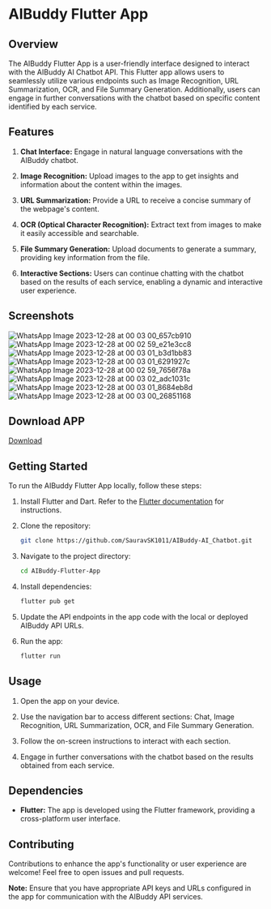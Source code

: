 # AIBuddy Flutter App

## Overview

The AIBuddy Flutter App is a user-friendly interface designed to interact with the AIBuddy AI Chatbot API. This Flutter app allows users to seamlessly utilize various endpoints such as Image Recognition, URL Summarization, OCR, and File Summary Generation. Additionally, users can engage in further conversations with the chatbot based on specific content identified by each service.

## Features

1. **Chat Interface:** Engage in natural language conversations with the AIBuddy chatbot.

2. **Image Recognition:** Upload images to the app to get insights and information about the content within the images.

3. **URL Summarization:** Provide a URL to receive a concise summary of the webpage's content.

4. **OCR (Optical Character Recognition):** Extract text from images to make it easily accessible and searchable.

5. **File Summary Generation:** Upload documents to generate a summary, providing key information from the file.

6. **Interactive Sections:** Users can continue chatting with the chatbot based on the results of each service, enabling a dynamic and interactive user experience.

## Screenshots

![WhatsApp Image 2023-12-28 at 00 03 00_657cb910](https://github.com/SauravSK1011/AIBuddy-AI_Chatbot/assets/91833793/a61a0a58-91e8-4d95-a114-443cf2f9eaf9)
![WhatsApp Image 2023-12-28 at 00 02 59_e21e3cc8](https://github.com/SauravSK1011/AIBuddy-AI_Chatbot/assets/91833793/78598448-d285-4ad6-8b36-5c5ecb80ba49)
![WhatsApp Image 2023-12-28 at 00 03 01_b3d1bb83](https://github.com/SauravSK1011/AIBuddy-AI_Chatbot/assets/91833793/81e47924-a55e-4204-a14b-f519466657ef)
![WhatsApp Image 2023-12-28 at 00 03 01_6291927c](https://github.com/SauravSK1011/AIBuddy-AI_Chatbot/assets/91833793/32871de2-7121-4f7c-b349-54b939365f77)
![WhatsApp Image 2023-12-28 at 00 02 59_7656f78a](https://github.com/SauravSK1011/AIBuddy-AI_Chatbot/assets/91833793/bfb3e360-21f1-4bec-aa99-b9a3d855c809)
![WhatsApp Image 2023-12-28 at 00 03 02_adc1031c](https://github.com/SauravSK1011/AIBuddy-AI_Chatbot/assets/91833793/81591b69-061f-45c2-b366-b306a4f4f3e9)
![WhatsApp Image 2023-12-28 at 00 03 01_8684eb8d](https://github.com/SauravSK1011/AIBuddy-AI_Chatbot/assets/91833793/accc8064-1a86-416d-ac8c-4b5398052411)
![WhatsApp Image 2023-12-28 at 00 03 00_26851168](https://github.com/SauravSK1011/AIBuddy-AI_Chatbot/assets/91833793/8d5ff87d-bafa-4c17-9e08-c754325836b8)

## Download APP
[Download](https://drive.google.com/file/d/113lo3dpr9XMmwQ9Mguav5OuFujy_RuWL/view?usp=drive_link)

## Getting Started

To run the AIBuddy Flutter App locally, follow these steps:

1. Install Flutter and Dart. Refer to the [Flutter documentation](https://flutter.dev/docs/get-started/install) for instructions.

2. Clone the repository:

   ```bash
   git clone https://github.com/SauravSK1011/AIBuddy-AI_Chatbot.git
   ```

3. Navigate to the project directory:

   ```bash
   cd AIBuddy-Flutter-App
   ```

4. Install dependencies:

   ```bash
   flutter pub get
   ```

5. Update the API endpoints in the app code with the local or deployed AIBuddy API URLs.

6. Run the app:

   ```bash
   flutter run
   ```

## Usage

1. Open the app on your device.

2. Use the navigation bar to access different sections: Chat, Image Recognition, URL Summarization, OCR, and File Summary Generation.

3. Follow the on-screen instructions to interact with each section.

4. Engage in further conversations with the chatbot based on the results obtained from each service.

## Dependencies

- **Flutter:** The app is developed using the Flutter framework, providing a cross-platform user interface.

## Contributing

Contributions to enhance the app's functionality or user experience are welcome! Feel free to open issues and pull requests.

**Note:** Ensure that you have appropriate API keys and URLs configured in the app for communication with the AIBuddy API services.
